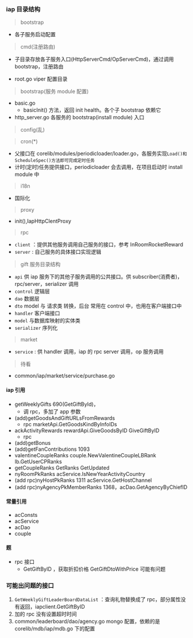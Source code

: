 ### iap 目录结构

> bootstrap

- 各子服务启动配置

> cmd(注册路由)

- 子目录存放各子服务入口(HttpServerCmd/OpServerCmd)，通过调用 bootstrap，注册路由

- root.go viper 配置目录

> bootstrap(服务 module 配置)

- basic.go
  - basicInit() 方法，返回 init health。各个子 bootstrap 依赖它
- http_server.go 各服务的 bootstrap(install module) 入口

> config(乱)

> cron(\*)

- 父接口在 corelib/modules/periodicloader/loader.go，各服务实现`Load()和ScheduleSpec()方法即可完成定时任务`
- 计时(定时)任务提供接口，periodicloader 会去调用，在项目启动时 install module 中

> i18n

- 国际化

> proxy

- init(),IapHttpClentProxy

> rpc

- `client` ：提供其他服务调用自己服务的接口，参考 InRoomRocketReward
- `server` : 自己服务的具体接口实现逻辑

> gift 服务目录结构

- `api` 供 iap 服务下的其他子服务调用的公共接口。供 subscriber(消费者)，rpc/server，serializer 调用
- `control` 逻辑层
- `dao` 数据层
- `dto` model 与 请求类 转换，后台 常用在 control 中，也用在客户端接口中
- `handler` 客户端接口
- `model` 与数据库映射的实体类
- `serializer` 序列化

> market

- `service` : 供 handler 调用，iap 的 rpc server 调用，op 服务调用

> 待看

- common/iap/market/service/purchase.go

#### iap 引用

- getWeeklyGifts 690(GetGiftById)，
  - 调 rpc，多加了 app 参数
- (add)getGoodsAndGiftURLsFromRewards
  - rpc marketApi.GetGoodsKindByInfoIDs
- ackActivityRewards rewardApi.GiveGoodsByID GiveGiftByID
  - rpc
- (add)getBonus
- (add)getFanContributions 1093
- valentineCoupleRanks couple.NewValentineCoupleLBRank lb.GetUserCPRanks
- getCoupleRanks GetRanks GetUpdated
- nyRoomPkRanks acService.IsNewYearActivityCountry
- (add rpc)nyHostPkRanks 1311 acService.GetHostChannel
- (add rpc)nyAgencyPkMemberRanks 1368，acDao.GetAgencyByChiefID

#### 常量引用

- acConsts
- acService
- acDao
- couple

#### 题

- rpc 接口
  - GetGiftByID ，获取折扣价格 GetGiftDtoWithPrice 可能有问题

### 可能出问题的接口

1. `GetWeeklyGiftLeaderBoardDataList` ：查询礼物替换成了 rpc，部分属性没有返回，iapclient.GetGiftByID
2. 加的 rpc 没有设置超时时间
3. common/leaderboard/dao/agency.go mongo 配置，依赖的是 corelib/mdb/iap/mdb.go 下的配置
